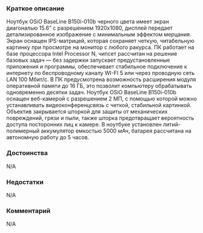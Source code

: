 ### **Краткое описание**
Ноутбук OSiO BaseLine B150i-010b черного цвета имеет экран диагональю 15.6” с разрешением 1920х1080, дисплей передает детализированное изображение с минимальным эффектом мерцания. Экран оснащен IPS-матрицей, которая сохраняет четкую, читабельную картинку при просмотре на монитор с любого ракурса. ПК работает на базе процессора Intel Processor N, чипсет рассчитан на решение базовых задач — без задержки запускает предустановленные приложения и программы, обеспечивает стабильное подключение к интернету по беспроводному каналу WI-FI 5 или через проводную сеть LAN 100 Мбит/с. В ПК предусмотрена возможность расширения модуля оперативной памяти до 16 ГБ, это позволит компьютеру обрабатывать одновременно десятки задач.  Ноутбук OSiO BaseLine B150i-010b оснащен веб-камерой с разрешением 2 МП, с помощью которой можно устанавливать видеоконференцсвязь с четкой, стабильной картинкой. Объектив закрывается шторкой для защиты от механических повреждений, грязи и пыли, также шторка предотвращает вероятность доступа посторонних лиц к камере. В ноутбуке установлен литий-полимерный аккумулятор емкостью 5000 мАч, батарея рассчитана на автономную работу до 5 часов.

### **Достоинства**
N/A

### **Недостатки**
N/A

### **Комментарий**
N/A
